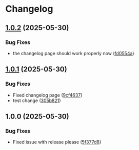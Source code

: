 # Changelog

## [1.0.2](https://github.com/ChickenNuggetsPerson/BigBooks/compare/v1.0.1...v1.0.2) (2025-05-30)


### Bug Fixes

* the changelog page should work properly now ([fd0554a](https://github.com/ChickenNuggetsPerson/BigBooks/commit/fd0554a8784acfaa68c03afbdedf438b7112f082))

## [1.0.1](https://github.com/ChickenNuggetsPerson/BigBooks/compare/v1.0.0...v1.0.1) (2025-05-30)


### Bug Fixes

* Fixed changelog page ([9cf4637](https://github.com/ChickenNuggetsPerson/BigBooks/commit/9cf4637578773bd3489534fd6c17f10c472aefce))
* test change ([305b821](https://github.com/ChickenNuggetsPerson/BigBooks/commit/305b82170a9570e8c6dcd320fd65c602be89c50c))

## 1.0.0 (2025-05-30)


### Bug Fixes

* Fixed issue with release please ([5f377d8](https://github.com/ChickenNuggetsPerson/BigBooks/commit/5f377d815dc4b9a8f1b45edd9f25d3ede2df0071))
